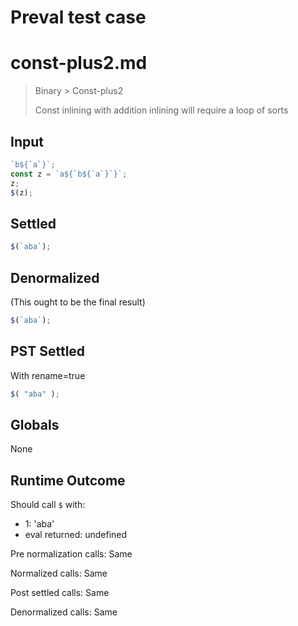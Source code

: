 # Preval test case

# const-plus2.md

> Binary > Const-plus2
>
> Const inlining with addition inlining will require a loop of sorts

## Input

`````js filename=intro
`b${`a`}`;
const z = `a${`b${`a`}`}`;
z;
$(z);
`````


## Settled


`````js filename=intro
$(`aba`);
`````


## Denormalized
(This ought to be the final result)

`````js filename=intro
$(`aba`);
`````


## PST Settled
With rename=true

`````js filename=intro
$( "aba" );
`````


## Globals


None


## Runtime Outcome


Should call `$` with:
 - 1: 'aba'
 - eval returned: undefined

Pre normalization calls: Same

Normalized calls: Same

Post settled calls: Same

Denormalized calls: Same
